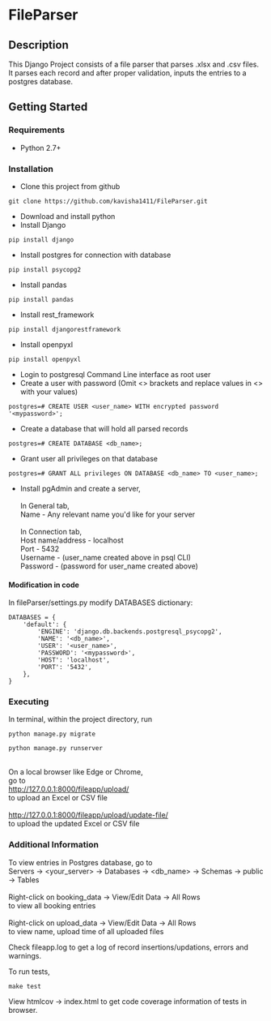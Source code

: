 # FileParser

## Description

This Django Project consists of a file parser that parses .xlsx and .csv files. It parses each record and after proper validation, inputs the entries to a postgres database.

## Getting Started

### Requirements

* Python 2.7+

### Installation

* Clone this project from github
```
git clone https://github.com/kavisha1411/FileParser.git
```
* Download and install python
* Install Django
```
pip install django
```
* Install postgres for connection with database
```
pip install psycopg2
```
* Install pandas
```
pip install pandas
```
* Install rest_framework
```
pip install djangorestframework
```
* Install openpyxl
```
pip install openpyxl
```
* Login to postgresql Command Line interface as root user
* Create a user with password
(Omit <> brackets and replace values in <> with your values)
```
postgres=# CREATE USER <user_name> WITH encrypted password '<mypassword>';
```
* Create a database that will hold all parsed records
```
postgres=# CREATE DATABASE <db_name>;
```
* Grant user all privileges on that database
```
postgres=# GRANT ALL privileges ON DATABASE <db_name> TO <user_name>;
```
* Install pgAdmin and create a server,
<br><br>In General tab,
<br>Name - Any relevant name you'd like for your server
<br><br>In Connection tab,
<br>Host name/address - localhost
<br>Port - 5432
<br>Username - (user_name created above in psql CLI)
<br>Password - (password for user_name created above)

#### Modification in code

In fileParser/settings.py modify DATABASES dictionary:
```
DATABASES = {
    'default': {
        'ENGINE': 'django.db.backends.postgresql_psycopg2',
        'NAME': '<db_name>',
        'USER': '<user_name>',
        'PASSWORD': '<mypassword>',
        'HOST': 'localhost',
        'PORT': '5432',
    },
}
```

### Executing
  
In terminal, within the project directory, run
```
python manage.py migrate
```
```
python manage.py runserver
```

<br>On a local browser like Edge or Chrome,
<br>go to
<br>http://127.0.0.1:8000/fileapp/upload/
<br>to upload an Excel or CSV file
<br><br>http://127.0.0.1:8000/fileapp/upload/update-file/
<br>to upload the updated Excel or CSV file
  
### Additional Information

To view entries in Postgres database, go to <br>Servers -> <your_server> -> Databases -> <db_name> -> Schemas -> public -> Tables
<br><br>Right-click on booking_data -> View/Edit Data -> All Rows <br>to view all booking entries
<br><br>Right-click on upload_data -> View/Edit Data -> All Rows <br>to view name, upload time of all uploaded files
  
Check fileapp.log to get a log of record insertions/updations, errors and warnings.
  
To run tests,
```
make test
```

View htmlcov -> index.html to get code coverage information of tests in browser.
